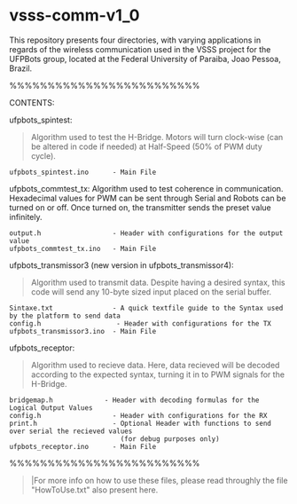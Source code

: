 # vsss-comm-v1_0

This repository presents four directories, with varying applications in regards of the wireless communication used in the VSSS project for the UFPBots group, located at the Federal University of Paraiba, Joao Pessoa, Brazil.

%%%%%%%%%%%%%%%%%%%%%%%%%

CONTENTS:


   ufpbots_spintest:
   >Algorithm used to test the H-Bridge. Motors will turn clock-wise (can be altered in code if needed) at Half-Speed (50% of PWM duty cycle).
   
    ufpbots_spintest.ino      - Main File
  ufpbots_commtest_tx:  Algorithm used to test coherence in communication. Hexadecimal values for PWM can be sent through Serial and Robots can be turned on or off. Once turned on, the transmitter sends the preset value infinitely.
  

    output.h                  - Header with configurations for the output value
    ufpbots_commtest_tx.ino   - Main File
    
  ufpbots_transmissor3 (new version in ufpbots_transmissor4):
  >Algorithm used to transmit data. Despite having a desired syntax, this code will send any 10-byte sized input placed on the serial buffer.
    
    Sintaxe.txt               - A quick textfile guide to the Syntax used by the platform to send data
    config.h	               - Header with configurations for the TX
    ufpbots_transmissor3.ino  - Main File
    
  ufpbots_receptor:
  >Algorithm used to recieve data. Here, data recieved will be decoded according to the expected syntax, turning it in to PWM signals for the H-Bridge.
    
    bridgemap.h	            - Header with decoding formulas for the Logical Output Values
    config.h                  - Header with configurations for the RX
    print.h                   - Optional Header with functions to send over serial the recieved values 
                                (for debug purposes only)
    ufpbots_receptor.ino      - Main File
    
%%%%%%%%%%%%%%%%%%%%%%%%%

>|For more info on how to use these files, please read throughly the file "HowToUse.txt" also present here.
